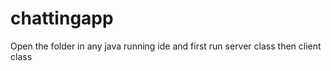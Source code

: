 # chattingapp

Open the folder in any java running ide and first run server class then client class
